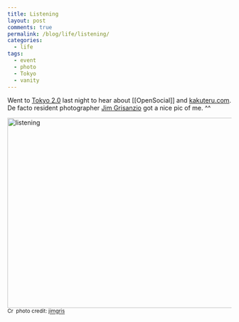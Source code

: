 ```yaml
---
title: Listening
layout: post
comments: true
permalink: /blog/life/listening/
categories:
  - life
tags:
  - event
  - photo
  - Tokyo
  - vanity
---
```

Went to [Tokyo 2.0][1] last night to hear about [[OpenSocial]] and [kakuteru.com][2]. De facto resident photographer [Jim Grisanzio][3] got a nice pic of me. ^^

<a href="http://www.flickr.com/photos/jimgris/3266519855/" target="_blank"><img src="http://mitcho.com/blog/wp-content/uploads/2009/02/listening.jpg" alt="listening" title="listening" width="640" height="427" border="0" /></a>  
<small><a href="http://creativecommons.org/licenses/by-nc-sa/2.0/" title="Attribution License" target="_blank"><img src="http://mitcho.com/blog/wp-content/plugins/photo-dropper/images/cc.png" alt="Creative Commons License" border="0" width="16" height="16" align="absmiddle" /></a> photo credit: <a href="http://www.flickr.com/photos/jimgris/" title="jimgris" target="_blank">jimgris</a></small>

 [1]: http://www.tokyo2point0.net
 [2]: http://kakuteru.com
 [3]: http://twitter.com/jimgris